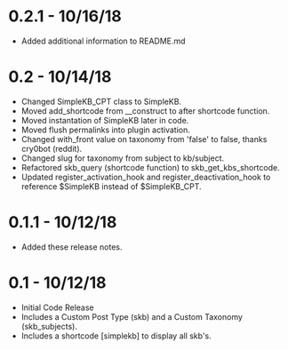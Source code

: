 # 0.2.1 - 10/16/18
- Added additional information to README.md

# 0.2 - 10/14/18
- Changed SimpleKB_CPT class to SimpleKB.
- Moved add_shortcode from __construct to after shortcode function.
- Moved instantation of SimpleKB later in code.
- Moved flush permalinks into plugin activation.
- Changed with_front value on taxonomy from 'false' to false, thanks cry0bot (reddit).
- Changed slug for taxonomy from subject to kb/subject.
- Refactored skb_query (shortcode function) to skb_get_kbs_shortcode.
- Updated register_activation_hook and register_deactivation_hook to reference $SimpleKB instead of $SimpleKB_CPT.

# 0.1.1 - 10/12/18
- Added these release notes.

# 0.1 - 10/12/18
- Initial Code Release
- Includes a Custom Post Type (skb) and a Custom Taxonomy (skb_subjects).
- Includes a shortcode [simplekb] to display all skb's.
